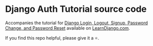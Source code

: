 # Django Auth Tutorial source code

Accompanies the tutorial for [Django Login, Logout, Signup, Password Change, and Password Reset](https://learndjango.com/tutorials/django-login-and-logout-tutorial) available on [LearnDjango.com](https://learndjango.com).

If you find this repo helpful, please give it a ⭐.